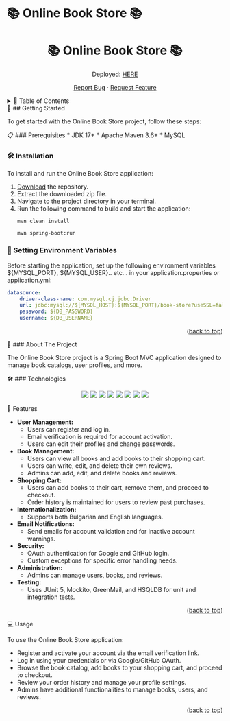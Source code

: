 <a name="readme-top"></a>
# 📚 Online Book Store 📚

<div align="center">
  <h1>📚 Online Book Store 📚</h1>
  <p>Deployed: <a href="https://bookstore-bookstore.azuremicroservices.io/">HERE</a></p>
  <p>
    <a href="https://github.com/JulianJekov/OnlineBookStore/issues">Report Bug</a>
    ·
    <a href="https://github.com/JulianJekov/OnlineBookStore/issues">Request Feature</a>
  </p>
</div>

<details>
  <summary>📑 Table of Contents</summary>
  <ol>
    <li><a href="#getting-started">Getting Started</a>
      <ul>
        <li><a href="#prerequisites">Prerequisites</a></li>
        <li><a href="#installation">Installation</a></li>
        <li><a href="#setting-environment-variables">Setting Environment Variables</a></li>
      </ul>
    </li>
    <li><a href="#about-the-project">About The Project</a>
      <ul>
        <li><a href="#technologies">Technologies</a></li>
        <li><a href="#features">Features</a></li>
      </ul>
    </li>
    <li><a href="#usage">Usage</a></li>
  </ol>
</details>
🚀
## Getting Started
<p>To get started with the Online Book Store project, follow these steps:</p>
📋
### Prerequisites
* JDK 17+
* Apache Maven 3.6+
* MySQL

### 🛠 Installation
<p>To install and run the Online Book Store application:</p>
<ol>
  <li><a href="https://github.com/JulianJekov/OnlineBookStore/archive/refs/heads/master.zip">Download</a> the repository.</li>
  <li>Extract the downloaded zip file.</li>
  <li>Navigate to the project directory in your terminal.</li>
  <li>Run the following command to build and start the application:</li>
  <pre><code>mvn clean install</code></pre>
  <pre><code>mvn spring-boot:run</code></pre>
</ol>

### 🔧 Setting Environment Variables
<p>Before starting the application, set up the following environment variables ${MYSQL_PORT}, ${MYSQL_USER}.. etc... in your application.properties or application.yml:</p>

```yaml
datasource:
    driver-class-name: com.mysql.cj.jdbc.Driver
    url: jdbc:mysql://${MYSQL_HOST}:${MYSQL_PORT}/book-store?useSSL=false&createDatabaseIfNotExist=true&allowPublicKeyRetrieval=true
    password: ${DB_PASSWORD}
    username: ${DB_USERNAME}
```
<p align="right">(<a href="#readme-top">back to top</a>)</p>
📖 ### About The Project
<p>The Online Book Store project is a Spring Boot MVC application designed to manage book catalogs, user profiles, and more.</p>
🛠 ### Technologies
<p align="center">
  <img src="https://img.shields.io/badge/Java-ED4236?logo=java&logoColor=white">
  <img src="https://img.shields.io/badge/Spring%20Boot-6DB33F?logo=spring-boot&logoColor=white">
  <img src="https://img.shields.io/badge/Spring%20Data%20JPA-6DB33F?logo=spring&logoColor=white">
  <img src="https://img.shields.io/badge/Spring%20Security-6DB33F?logo=spring-security&logoColor=white">
  <img src="https://img.shields.io/badge/MySQL-4479A1?logo=mysql&logoColor=white">
  <img src="https://img.shields.io/badge/Bootstrap-563D7C?logo=bootstrap&logoColor=white">
  <img src="https://img.shields.io/badge/HTML5-E34F26?logo=html5&logoColor=white">
  <img src="https://img.shields.io/badge/CSS3-1572B6?logo=css3&logoColor=white">
</p>
🌟 Features
<ul>
  <li><strong>User Management:</strong>
    <ul>
      <li>Users can register and log in.</li>
      <li>Email verification is required for account activation.</li>
      <li>Users can edit their profiles and change passwords.</li>
    </ul>
  </li>
  <li><strong>Book Management:</strong>
    <ul>
      <li>Users can view all books and add books to their shopping cart.</li>
      <li>Users can write, edit, and delete their own reviews.</li>
      <li>Admins can add, edit, and delete books and reviews.</li>
    </ul>
  </li>
  <li><strong>Shopping Cart:</strong>
    <ul>
      <li>Users can add books to their cart, remove them, and proceed to checkout.</li>
      <li>Order history is maintained for users to review past purchases.</li>
    </ul>
  </li>
  <li><strong>Internationalization:</strong>
    <ul>
      <li>Supports both Bulgarian and English languages.</li>
    </ul>
  </li>
  <li><strong>Email Notifications:</strong>
    <ul>
      <li>Send emails for account validation and for inactive account warnings.</li>
    </ul>
  </li>
  <li><strong>Security:</strong>
    <ul>
      <li>OAuth authentication for Google and GitHub login.</li>
      <li>Custom exceptions for specific error handling needs.</li>
    </ul>
  </li>
  <li><strong>Administration:</strong>
    <ul>
      <li>Admins can manage users, books, and reviews.</li>
    </ul>
  </li>
  <li><strong>Testing:</strong>
    <ul>
      <li>Uses JUnit 5, Mockito, GreenMail, and HSQLDB for unit and integration tests.</li>
    </ul>
  </li>
</ul>
<p align="right">(<a href="#readme-top">back to top</a>)</p>
💻 Usage
<p>To use the Online Book Store application:</p>
<ul>
  <li>Register and activate your account via the email verification link.</li>
  <li>Log in using your credentials or via Google/GitHub OAuth.</li>
  <li>Browse the book catalog, add books to your shopping cart, and proceed to checkout.</li>
  <li>Review your order history and manage your profile settings.</li>
  <li>Admins have additional functionalities to manage books, users, and reviews.</li>
</ul>
<p align="right">(<a href="#readme-top">back to top</a>)</p>
